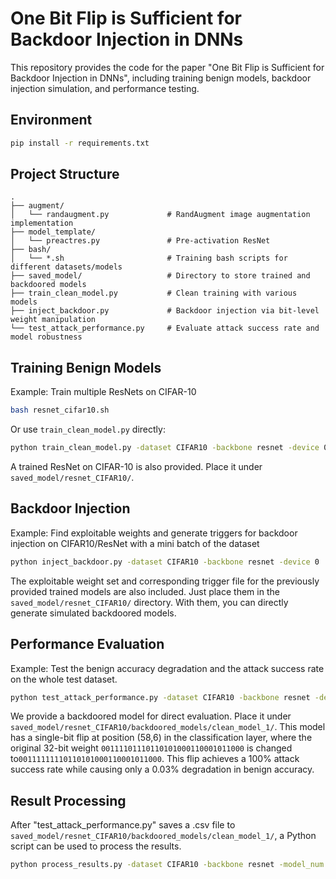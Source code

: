 # One Bit Flip is Sufficient for Backdoor Injection in DNNs

This repository provides the code for the paper "One Bit Flip is Sufficient for Backdoor Injection in DNNs", including training benign models, backdoor injection simulation, and performance testing.

## Environment

```bash
pip install -r requirements.txt
```

## Project Structure

```
.
├── augment/
│   └── randaugment.py             # RandAugment image augmentation implementation
├── model_template/
│   └── preactres.py               # Pre-activation ResNet
├── bash/
│   └── *.sh                       # Training bash scripts for different datasets/models
├── saved_model/                   # Directory to store trained and backdoored models
├── train_clean_model.py           # Clean training with various models
├── inject_backdoor.py             # Backdoor injection via bit-level weight manipulation
└── test_attack_performance.py     # Evaluate attack success rate and model robustness
```

##  Training Benign Models

Example: Train multiple ResNets on CIFAR-10

```bash
bash resnet_cifar10.sh
```

Or use `train_clean_model.py` directly:

```bash
python train_clean_model.py -dataset CIFAR10 -backbone resnet -device 0 -batch_size 512 -epochs 200 -lr 0.1 -weight_decay 1e-3 -model_num 1 -optimizer SGD
```

A trained ResNet on CIFAR-10 is also provided. Place it under `saved_model/resnet_CIFAR10/`.

## Backdoor Injection

Example: Find exploitable weights and generate triggers for backdoor injection on CIFAR10/ResNet with a mini batch of the dataset

```bash
python inject_backdoor.py -dataset CIFAR10 -backbone resnet -device 0
```

The exploitable weight set and corresponding trigger file for the previously provided trained models are also included. Just place them in the `saved_model/resnet_CIFAR10/` directory. With them, you can directly generate simulated backdoored models.

## Performance Evaluation

Example: Test the benign accuracy degradation and the attack success rate on the whole test dataset.

```bash
python test_attack_performance.py -dataset CIFAR10 -backbone resnet -device 0
```

We provide a backdoored model for direct evaluation. Place it under `saved_model/resnet_CIFAR10/backdoored_models/clean_model_1/`. This model has a single-bit flip at position (58,6) in the classification layer, where the original 32-bit weight `00111101110110101000110001011000` is changed to`00111111110110101000110001011000`. This flip achieves a 100% attack success rate while causing only a 0.03% degradation in benign accuracy.

## Result Processing

After "test_attack_performance.py" saves a .csv file to `saved_model/resnet_CIFAR10/backdoored_models/clean_model_1/`, a Python script can be used to process the results.
```bash
python process_results.py -dataset CIFAR10 -backbone resnet -model_num 1
```
